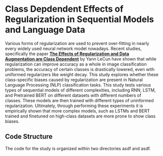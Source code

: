 # Class Depdendent Effects of Regularization in Sequential Models and Language Data

Various forms of regularization are used to prevent over-fitting in nearly every widely used neural network model nowadays. Recent studies, specifically the paper [**The Effects of Regularization and Data Augmentation are Class Dependent**](https://arxiv.org/abs/2204.03632) by Yann LeCun have shown that while regularization can improve accuracy as a whole in image classification problems, the accuracy of certain classes is drastically lowered, even with uniformed regularizers like weight decay. This study explores whether these class-specific biases caused by regularization are present in Natural Language Processing (NLP) classification tasks. This study tests various types of sequential models of different complexities, including RNN, LSTM, and Pretrained BERT on different datasets with different numbers of classes. These models are then trained with different types of uninformed regularization. Ultimately, through performing these experiments it is empirically shown that more complex models, such as LSTMs and BERT trained and finetuned on high-class datasets are more prone to show class biases.

## Code Structure
The code for the study is organized within two directories asdf and asdf.

